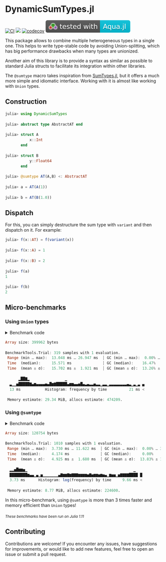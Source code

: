 # DynamicSumTypes.jl

[![CI](https://github.com/JuliaDynamics/DynamicSumTypes.jl/workflows/CI/badge.svg)](https://github.com/JuliaDynamics/DynamicSumTypes.jl/actions?query=workflow%3ACI)
[![](https://img.shields.io/badge/docs-stable-blue.svg)](https://juliadynamics.github.io/DynamicSumTypes.jl/stable/)
[![codecov](https://codecov.io/gh/JuliaDynamics/DynamicSumTypes.jl/graph/badge.svg?token=rz9b1WTqCa)](https://codecov.io/gh/JuliaDynamics/DynamicSumTypes.jl)
[![Aqua QA](https://raw.githubusercontent.com/JuliaTesting/Aqua.jl/master/badge.svg)](https://github.com/JuliaTesting/Aqua.jl)

This package allows to combine multiple heterogeneous types in a single one. This helps to write 
type-stable code by avoiding Union-splitting, which has big performance drawbacks when many types are 
unionized. 

Another aim of this library is to provide a syntax as similar as possible to standard Julia 
structs to facilitate its integration within other libraries. 

The `@sumtype` macro takes inspiration from [SumTypes.jl](https://github.com/MasonProtter/SumTypes.jl),
but it offers a much more simple and idiomatic interface. Working with it is almost like working with `Union` types.

## Construction

```julia
julia> using DynamicSumTypes

julia> abstract type AbstractAT end

julia> struct A
           x::Int
       end

julia> struct B
           y::Float64
       end

julia> @sumtype AT(A,B) <: AbstractAT

julia> a = AT(A(1))

julia> b = AT(B(1.0))
```

## Dispatch

For this, you can simply destructure the sum type with
`variant` and then dispatch on it. For example:

```julia
julia> f(x::AT) = f(variant(x))

julia> f(x::A) = 1

julia> f(x::B) = 2

julia> f(a)
1

julia> f(b)
2
```

## Micro-benchmarks

### Using `Union` types
<details>
 <summary>Benchmark code</summary>
       
```julia
using Random, BenchmarkTools

@kwdef struct A
    common_field::Int = 1
    a::Bool = true
    b::Int = 10
end
@kwdef struct B
    common_field::Int = 1
    c::Int = 1
    d::Float64 = 1.0
    e::Complex{Float64} = 1.0 + 1.0im
end
@kwdef struct C
    common_field::Int = 1
    f::Float64 = 2.0
    g::Bool = false
    h::Float64 = 3.0
    i::Complex{Float64} = 1.0 + 2.0im
end
@kwdef struct D
    common_field::Int = 1
    l::String = "hi"
end

function foo!(rng, n)
    xs = [rand(rng, (A(), B(), C(), D())) for _ in 1:n]
    while n != 0
        r = rand(rng, 1:length(xs))
        @inbounds xs[r] = foo_each(xs[r])
    	n -= 1
    end
end

foo_each(x::A) = B(x.common_field+1, x.a, x.b, x.b)
foo_each(x::B) = C(x.common_field-1, x.d, isodd(x.c), x.d, x.e)
foo_each(x::C) = D(x.common_field+1, isodd(x.common_field) ? "hi" : "bye")
foo_each(x::D) = A(x.common_field-1, x.l=="hi", x.common_field)

rng = MersenneTwister(42)
xs = Union{A,B,C,D}[rand(rng, (A(), B(), C(), D())) for _ in 1:10000];
println("Array size: $(Base.summarysize(xs)) bytes\n")
@benchmark foo!($rng, 10^5)
```
</details>

```julia
Array size: 399962 bytes

BenchmarkTools.Trial: 319 samples with 1 evaluation.
 Range (min … max):  13.048 ms … 26.947 ms  ┊ GC (min … max):  0.00% … 33.93%
 Time  (median):     15.571 ms              ┊ GC (median):    16.47%
 Time  (mean ± σ):   15.702 ms ±  1.921 ms  ┊ GC (mean ± σ):  13.26% ± 11.37%

      ▂██▇▂                ▁                                   
  ▃▁▁▅█████▇▄▆▄▄▄▄▅▄█▆▇█████▄▆▆▄▄▅█▄▃▄▃▃▅▃▃▁▃▃▁▃▃▃▃▃▃▃▃▄▃▁▃▁▃ ▄
  13 ms           Histogram: frequency by time          21 ms <

 Memory estimate: 29.34 MiB, allocs estimate: 474209.
```

### Using `@sumtype`
<details>
 <summary>Benchmark code</summary>

```julia
using DynamicSumTypes, Random, BenchmarkTools

@kwdef struct A
    common_field::Int = 1
    a::Bool = true
    b::Int = 10
end
@kwdef struct B
    common_field::Int = 1
    c::Int = 1
    d::Float64 = 1.0
    e::Complex{Float64} = 1.0 + 1.0im
end
@kwdef struct C
    common_field::Int = 1
    f::Float64 = 2.0
    g::Bool = false
    h::Float64 = 3.0
    i::Complex{Float64} = 1.0 + 2.0im
end
@kwdef struct D
    common_field::Int = 1
    l::String = "hi"
end

@sumtype AT(A,B,C,D)

function foo!(rng, n)
    xs = [rand(rng, (AT(A()), AT(B()), AT(C()), AT(D()))) for _ in 1:n]
    while n != 0
        r = rand(rng, 1:length(xs))
        @inbounds xs[r] = foo_each(variant(xs[r]))
    	n -= 1
    end
end

foo_each(x::A) = AT(B(x.common_field+1, x.a, x.b, x.b))
foo_each(x::B) = AT(C(x.common_field-1, x.d, isodd(x.c), x.d, x.e))
foo_each(x::C) = AT(D(x.common_field+1, isodd(x.common_field) ? "hi" : "bye"))
foo_each(x::D) = AT(A(x.common_field-1, x.l=="hi", x.common_field))

rng = MersenneTwister(42)
xs = [rand(rng, (AT(A()), AT(B()), AT(C()), AT(D()))) for _ in 1:10000]
println("Array size: $(Base.summarysize(xs)) bytes\n")
@benchmark foo!($rng, 10^5)
```
</details>

```julia
Array size: 120754 bytes

BenchmarkTools.Trial: 1010 samples with 1 evaluation.
 Range (min … max):  3.730 ms … 11.622 ms  ┊ GC (min … max):  0.00% … 34.82%
 Time  (median):     4.174 ms              ┊ GC (median):     0.00%
 Time  (mean ± σ):   4.925 ms ±  1.680 ms  ┊ GC (mean ± σ):  13.83% ± 16.99%

  ▂▂▅█▆▆▅▁                                                ▁   
  ████████▆▄▄▁▄▁▅▁▁▁▁▁▁▁▄▇▆▆▇▆▇▇▇▆▆▆▆▅▇▅▆▆▅▆▅▄▁▆▅▅▁▅▇▇▇▇████ █
  3.73 ms      Histogram: log(frequency) by time     9.66 ms <

 Memory estimate: 8.77 MiB, allocs estimate: 224600.
```

In this micro-benchmark, using `@sumtype` is more than 3 times faster and memory efficient 
than `Union` types!

<sub>*These benchmarks have been run on Julia 1.11*</sub>

## Contributing

Contributions are welcome! If you encounter any issues, have suggestions for improvements, or would like to add new 
features, feel free to open an issue or submit a pull request.
